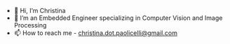 - 👋 Hi, I’m Christina
- 👀 I’m an Embedded Engineer specializing in Computer Vision and Image Processing
- 📫 How to reach me - christina.dot.paolicelli@gmail.com

<!---
Hriste/Hriste is a ✨ special ✨ repository because its `README.md` (this file) appears on your GitHub profile.
You can click the Preview link to take a look at your changes.
--->
